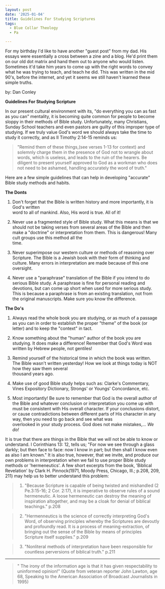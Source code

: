 ```yaml
---
layout: post
date: '2025-01-04'
title: Guidelines For Studying Scriptures
tags:
  - Blue Collar Theology
  - Pa

---
```


For my birthday I'd like to have another "guest post" from my dad. His essays were essentially a cross between a zine and a blog. He'd print them on our old dot matrix and hand them 
out to anyone who would listen. Sometimes it'd take him years to come up with the right words to convey what he was trying to teach, and teach he did. This was written in the mid 90's,
before the internet, and yet it seems we still haven't learned these simple truths. 

by: Dan Conley

**Guidelines For Studying Scripture**

In our present cultural environment with its, "do everything you can as fast as you can" mentality, it is becoming quite common for people to become sloppy 
in their methods of Bible study. Unfortunately, many Christians, Sunday School teachers and even pastors are guilty of this improper type of studying. 
If we truly value God's word we should always take the time to study it correctly, and as II Timothy 2:14-15 reminds us:
               
> "Remind them of these things,(see verses 1-13 for context) and 
> solemnly charge them in the presence of God not to wrangle about
> words, which is useless, and leads to the ruin of the hearers. Be
> diligent to present yourself approved to God as a workman who
> does not need to be ashamed, handling accurately the word of
> truth."

Here are a few simple guidelines that can help in developing "accurate" Bible study methods and habits.

**The Donts**

1. Don't forget that the Bible is written history and more importantly, it is God's written  
word to all of mankind. Also, His word is true. All of it!

2. Never use a fragmented style of Bible study. What this means is that we should not 
be taking verses from several areas of the Bible and then make a "doctrine" or 
interpretation from them. This is dangerous! Many cult groups use this method all the  
time. 

3. Never superimpose our western culture or methods of reasoning over Scripture.
The Bible is a Jewish book with their form of thinking and culture. Many errors in 
interpretation are made because of this one oversight.

4. Never use a "paraphrase" translation of the Bible if you intend to do serious Bible 
study. A paraphrase is fine for personal reading and devotions, but can come up short 
when used for more serious study. This is because a paraphrase is from an existing 
translation, not from the original manuscripts. Make sure you know the difference.


**The Do's**

1. Always read the whole book you are studying, or as much of a passage as you can in 
order to establish the proper "theme" of the book (or letter) and to keep the "context" 
in tact.

2. Know something about the "human" author of the book you are studying. It does make 
a difference! Remember that God's Word was written by Hebrew people, not gentiles!

3. Remind yourself of the historical time in which the book was written. The Bible wasn't
written yesterday! How we look at things today is NOT  how they saw them several   
thousand years ago.

4. Make use of good Bible study helps such as: Clarke's Commentary, Vines Expository
Dictionary, Strongs' or Youngs' Concordance, etc.

6. Most importantly! Be sure to remember that God is the overall author of the Bible and 
whatever conclusion or interpretation you come up with must be consistent with 
His overall character. If your conclusions distort, or cause contradictions between 
different parts of His character in any way, then you need to go back and see what was  
overlooked in your study process. God does not make mistakes,... *We do!*

It is true that there are things in the Bible that we will not be able to know or understand. I Corinthians 13: 12, tells us; 
"For now we see through a glass darkly; but then face to face: now I know in part; but then shall I know even as also I am known." 
It is also true, however, that we invite, and produce our own problems in interpretation when we fail to use proper Bible study methods 
or 'hermeneutics'. A few short excerpts from the book, 'Biblical Revelation' by Clark H. Pinnock(1971, Moody Press, Chicago, 
Ill.; p.208, 209, 211) may help us to better understand this problem:

> 1) "Because Scripture is capable of being twisted and mishandled (2 Pe.3:15-16; 2 Cor. 2:17), it is imperative to 
> observe rules of a sound hermeneutic. A loose hermeneutic can destroy the meaning of inspiration altogether, and may be a 
> cloak for denial of biblical teachings." p.208

> 2) "Hermenneutics is the science of correctly interpreting God's Word, of 
> observing principles whereby the Scriptures are devoutly and profoundly read. It is a process of meaning-extraction, of 
> bringing out the sense of the Bible by means of principles Scripture itself supplies." p.209

> 3) "Nonliteral methods of interpretation have been responsible for countless perversions of biblical truth." p.211

---

> " The irony of the information age
> is that it has given respectability
> to uninformed opinion!"
> (Quote from veteran reporter John Lawton, age 68,
> Speaking to the American Association of
> Broadcast Journalists in 1995)
